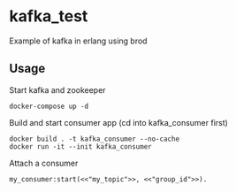 kafka_test
=====

Example of kafka in erlang using brod

Usage
-----
Start kafka and zookeeper

    docker-compose up -d

Build and start consumer app (cd into kafka_consumer first)

    docker build . -t kafka_consumer --no-cache
    docker run -it --init kafka_consumer

Attach a consumer

    my_consumer:start(<<"my_topic">>, <<"group_id">>).